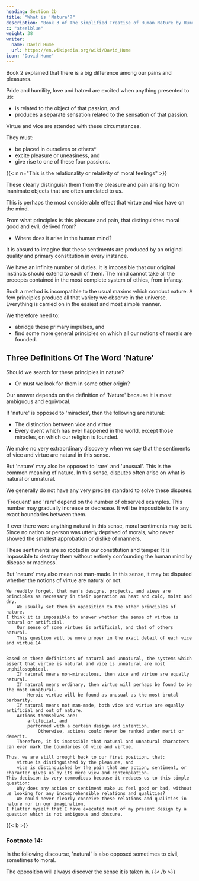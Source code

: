 ```yaml
---
heading: Section 2b
title: "What is 'Nature'?"
description: "Book 3 of The Simplified Treatise of Human Nature by Hume"
c: "steelblue"
weight: 38
writer:
  name: David Hume
  url: https://en.wikipedia.org/wiki/David_Hume
icon: "David Hume"
---
```




Book 2 explained that there is a big difference among our pains and pleasures.

Pride and humility, love and hatred are excited when anything presented to us:
- is related to the object of that passion, and
- produces a separate sensation related to the sensation of that passion.

Virtue and vice are attended with these circumstances.
            
They must:
- be placed in ourselves or others*
- excite pleasure or uneasiness, and
- give rise to one of these four passions.
    
{{< n n="This is the relationality or relativity of moral feelings" >}}

These clearly distinguish them from the pleasure and pain arising from inanimate objects that are often unrelated to us.
        
This is perhaps the most considerable effect that virtue and vice have on the mind.

From what principles is this pleasure and pain, that distinguishes moral good and evil, derived from?
- Where does it arise in the human mind?

It is absurd to imagine that these sentiments are produced by an original quality and primary constitution in every instance.

We have an infinite number of duties.
        It is impossible that our original instincts should extend to each of them.
        The mind cannot take all the precepts contained in the most complete system of ethics, from infancy.

Such a method is incompatible to the usual maxims which conduct nature.
        A few principles produce all that variety we observe in the universe.
        Everything is carried on in the easiest and most simple manner.

We therefore need to:
- abridge these primary impulses, and
- find some more general principles on which all our notions of morals are founded.


## Three Definitions Of The Word 'Nature'


Should we search for these principles in nature?
- Or must we look for them in some other origin?

Our answer depends on the definition of 'Nature' because it is most ambiguous and equivocal.

If 'nature' is opposed to 'miracles', then the following are natural:
- The distinction between vice and virtue
- Every event which has ever happened in the world, except those miracles, on which our religion is founded.

We make no very extraordinary discovery when we say that the sentiments of vice and virtue are natural in this sense.


But 'nature' may also be opposed to 'rare' and 'unusual'.
        This is the common meaning of nature.
        In this sense, disputes often arise on what is natural or unnatural.

We generally do not have any very precise standard to solve these disputes.

'Frequent' and 'rare' depend on the number of observed examples.
        This number may gradually increase or decrease.
        It will be impossible to fix any exact boundaries between them.

If ever there were anything natural in this sense, moral sentiments may be it.
        Since no nation or person was utterly deprived of morals, who never showed the smallest approbation or dislike of manners.

These sentiments are so rooted in our constitution and temper.
        It is impossible to destroy them without entirely confounding the human mind by disease or madness.


But 'nature' may also mean not man-made.
        In this sense, it may be disputed whether the notions of virtue are natural or not.

    We readily forget, that men's designs, projects, and views are principles as necessary in their operation as heat and cold, moist and dry.
        We usually set them in opposition to the other principles of nature.
    I think it is impossible to answer whether the sense of virtue is natural or artificial.
        Our sense of some virtues is artificial, and that of others natural.
        This question will be more proper in the exact detail of each vice and virtue.14


    Based on these definitions of natural and unnatural, the systems which assert that virtue is natural and vice is unnatural are most unphilosophical.
        If natural means non-miraculous, then vice and virtue are equally natural.
        If natural means ordinary, then virtue will perhaps be found to be the most unnatural.
            Heroic virtue will be found as unusual as the most brutal barbarity.
        If natural means not man-made, both vice and virtue are equally artificial and out of nature.
        Actions themselves are:
            artificial, and
            performed with a certain design and intention.
                Otherwise, actions could never be ranked under merit or demerit.
        Therefore, it is impossible that natural and unnatural characters can ever mark the boundaries of vice and virtue.

    Thus, we are still brought back to our first position, that:
        virtue is distinguished by the pleasure, and
        vice is distinguished by the pain that any action, sentiment, or character gives us by its mere view and contemplation.
    This decision is very commodious because it reduces us to this simple question:
        Why does any action or sentiment make us feel good or bad, without us looking for any incomprehensible relations and qualities?
        We could never clearly conceive these relations and qualities in nature nor in our imagination.
    I flatter myself that I have executed most of my present design by a question which is not ambiguous and obscure.



{{< b >}}
### Footnote 14:

In the following discourse, 'natural' is also opposed sometimes to civil, sometimes to moral.

The opposition will always discover the sense it is taken in.
{{< /b >}}
